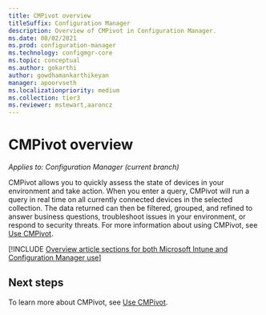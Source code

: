 ```yaml
---
title: CMPivot overview
titleSuffix: Configuration Manager
description: Overview of CMPivot in Configuration Manager.
ms.date: 08/02/2021
ms.prod: configuration-manager
ms.technology: configmgr-core
ms.topic: conceptual
ms.author: gokarthi
author: gowdhamankarthikeyan
manager: apoorvseth
ms.localizationpriority: medium
ms.collection: tier3
ms.reviewer: mstewart,aaroncz 
---
```


# CMPivot overview

*Applies to: Configuration Manager (current branch)*

CMPivot allows you to quickly assess the state of devices in your environment and take action. When you enter a query, CMPivot will run a query in real time on all currently connected devices in the selected collection. The data returned can then be filtered, grouped, and refined to answer business questions, troubleshoot issues in your environment, or respond to security threats. For more information about using CMPivot, see [Use CMPivot](cmpivot.md).

[!INCLUDE [Overview article sections for both Microsoft Intune and Configuration Manager use](includes/cmpivot-overview-shared.md)]


## Next steps

To learn more about CMPivot, see [Use CMPivot](cmpivot.md).

